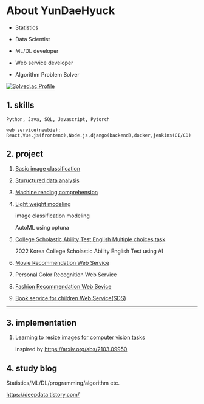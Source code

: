 # About YunDaeHyuck

- Statistics

- Data Scientist  

- ML/DL developer

- Web service developer

- Algorithm Problem Solver


[![Solved.ac Profile](http://mazassumnida.wtf/api/generate_badge?boj=gnzpstly2000)](https://solved.ac/gnzpstly2000)


## 1. skills

    Python, Java, SQL, Javascript, Pytorch  
    
    web service(newbie): React,Vue.js(frontend),Node.js,django(backend),docker,jenkins(CI/CD)


## 2. project

1) [Basic image classification](https://github.com/yundaehyuck/project-public-code/tree/master/Deep%20learning%20project/Basic%20Image%20Classification "Basic image classification")

2) [Stuructured data analysis](https://github.com/yundaehyuck/project-public-code/tree/master/Deep%20learning%20project/Structured%20Data%20Analysis "Stuructured data analysis")

3) [Machine reading comprehension](https://github.com/yundaehyuck/project-public-code/tree/master/Deep%20learning%20project/Machine%20Reading%20Comprehension "Machine reading comprehension")

4) [Light weight modeling](https://github.com/yundaehyuck/project-public-code/tree/master/Deep%20learning%20project/Light%20Weight%20Modeling "Light weight modeling")
    
    image classification modeling
    
    AutoML using optuna
    
5) [College Scholastic Ability Test English Multiple choices task](https://github.com/yundaehyuck/project-public-code/tree/master/Deep%20learning%20project/College%20Scholastic%20Ability%20Test%20English%20Multiple%20choices%20task)
    
    2022 Korea College Scholastic Ability English Test using AI

6) [Movie Recommendation Web Service](https://github.com/harimchung/moofy)

7) Personal Color Recognition Web Service

8) [Fashion Recommendation Web Sevice](https://github.com/yundaehyuck/Fashion-style-inference-AI-modeling)

9) [Book service for children Web Service(SDS)](https://github.com/yundaehyuck/SDS-book_service_modeling)

***

## 3. implementation

1) [Learning to resize images for computer vision tasks](https://github.com/yundaehyuck/Learning-to-resize-images-for-computer-vision-tasks)

   inspired by https://arxiv.org/abs/2103.09950


## 4. study blog

Statistics/ML/DL/programming/algorithm etc.

https://deepdata.tistory.com/


<!--
**yundaehyuck/yundaehyuck** is a ✨ _special_ ✨ repository because its `README.md` (this file) appears on your GitHub profile.

Here are some ideas to get you started:

- 🔭 I’m currently working on ...
- 🌱 I’m currently learning ...
- 👯 I’m looking to collaborate on ...
- 🤔 I’m looking for help with ...
- 💬 Ask me about ...
- 📫 How to reach me: ...
- 😄 Pronouns: ...
- ⚡ Fun fact: ...
-->
